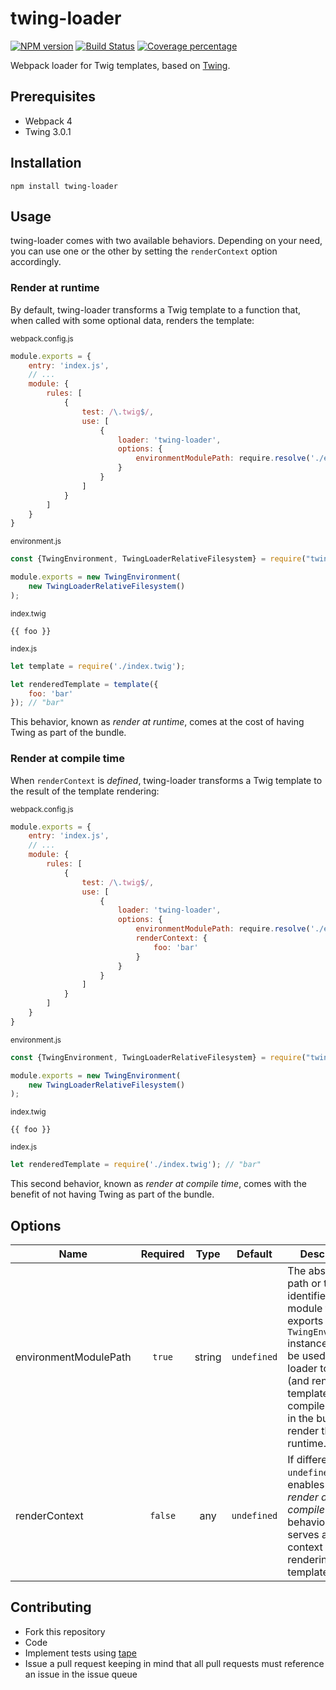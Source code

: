 # twing-loader
[![NPM version][npm-image]][npm-url] [![Build Status][travis-image]][travis-url] [![Coverage percentage][coveralls-image]][coveralls-url]

Webpack loader for Twig templates, based on [Twing](https://www.npmjs.com/package/twing).

## Prerequisites

* Webpack 4
* Twing 3.0.1

## Installation

`npm install twing-loader`

## Usage

twing-loader comes with two available behaviors. Depending on your need, you can use one or the other by setting the `renderContext` option accordingly.

### Render at runtime

By default, twing-loader transforms a Twig template to a function that, when called with some optional data, renders the template:

<sub>webpack.config.js</sub>

```javascript
module.exports = {
    entry: 'index.js',
    // ...
    module: {
        rules: [
            {
                test: /\.twig$/,
                use: [
                    {
                        loader: 'twing-loader',
                        options: {
                            environmentModulePath: require.resolve('./environment.js')
                        }
                    }
                ]
            }
        ]
    }
}
```

<sub>environment.js</sub>

```javascript
const {TwingEnvironment, TwingLoaderRelativeFilesystem} = require("twing");

module.exports = new TwingEnvironment(
    new TwingLoaderRelativeFilesystem()
);
```

<sub>index.twig</sub>

```twig
{{ foo }}
```

<sub>index.js</sub>

```javascript
let template = require('./index.twig');

let renderedTemplate = template({
    foo: 'bar'
}); // "bar"
```

This behavior, known as _render at runtime_, comes at the cost of having Twing as part of the bundle.

### Render at compile time

When `renderContext` is _defined_, twing-loader transforms a Twig template to the result of the template rendering:

<sub>webpack.config.js</sub>

```javascript
module.exports = {
    entry: 'index.js',
    // ...
    module: {
        rules: [
            {
                test: /\.twig$/,
                use: [
                    {
                        loader: 'twing-loader',
                        options: {
                            environmentModulePath: require.resolve('./environment.js'),
                            renderContext: {
                                foo: 'bar'
                            }
                        }
                    }
                ]
            }
        ]
    }
}
```

<sub>environment.js</sub>

```javascript
const {TwingEnvironment, TwingLoaderRelativeFilesystem} = require("twing");

module.exports = new TwingEnvironment(
    new TwingLoaderRelativeFilesystem()
);
```

<sub>index.twig</sub>

```twig
{{ foo }}
```

<sub>index.js</sub>

```javascript
let renderedTemplate = require('./index.twig'); // "bar"
```

This second behavior, known as _render at compile time_, comes with the benefit of not having Twing as part of the bundle.

## Options

|Name|Required|Type|Default|Description|
|---|:---:|:---:|:---:|---|
|environmentModulePath|`true`|string|`undefined`| The absolute path or the identifier to the module that exports the `TwingEnvironment` instance that will be used by the loader to compile (and render) the templates at compile time and in the bundle to render them at runtime.|
|renderContext|`false`|any|`undefined`|If different from `undefined`, enables the _render at compile time_ behavior and serves as context for the rendering of the templates.|

## Contributing

* Fork this repository
* Code
* Implement tests using [tape](https://github.com/substack/tape)
* Issue a pull request keeping in mind that all pull requests must reference an issue in the issue queue

[npm-image]: https://badge.fury.io/js/twing-loader.svg
[npm-url]: https://npmjs.org/package/twing-loader
[travis-image]: https://travis-ci.com/NightlyCommit/twing-loader.svg?branch=master
[travis-url]: https://travis-ci.com/NightlyCommit/twing-loader
[coveralls-image]: https://coveralls.io/repos/github/NightlyCommit/twing-loader/badge.svg
[coveralls-url]: https://coveralls.io/github/NightlyCommit/twing-loader
